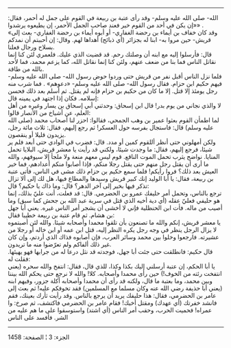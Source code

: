 ------------------------------------------------------------------------

الله- صلى الله عليه وسلم- وقد رأى عتبة بن ربيعة في القوم على جمل له
أحمر، فقال: «إن يكن في أحد من القوم خير فعند صاحب الجمل الأحمر، إن
يطيعوه يرشدوا» .  
«وقد كان خفاف بن أيماء بن رحضة الغفاري- أو أبوه أيماء بن رحضة الغفاري-
بعث إلى قريش- حين مروا به- ابنا له بجزائر (أي ذبائح) أهداها لهم. وقال:
إن أحببتم أن نمدكم بسلاح ورجال فعلنا.  
قال: فأرسلوا إليه مع ابنه أن وصلتك رحم. قد قضيت الذي عليك. فلعمري لئن
كنا إنما نقاتل الناس فما بنا من ضعف عنهم، ولئن كنا إنما نقاتل الله، كما
يزعم محمد، فما لأحد بالله من طاقة.  
فلما نزل الناس أقبل نفر من قريش حتى وردوا حوض رسول الله- صلى الله عليه
وسلم- فيهم حكيم ابن حزام. فقال رسول الله- صلى الله عليه وسلم- «دعوهم» .
فما شرب منه رجل يومئذ إلا قتل. إلا ما كان من حكيم بن حزام فإنه لم يقتل.
ثم أسلم بعد ذلك فحسن إسلامه. فكان إذا اجتهد في يمينه قال:  
لا والذي نجاني من يوم بدر! قال ابن إسحاق: وحدثني أبي إسحاق بن يسار وغيره
من أهل العلم، عن أشياخ من الأنصار قالوا:  
لما اطمأن القوم بعثوا عمير بن وهب الجمحي، فقالوا: احزر لنا أصحاب محمد
(صلى الله عليه وسلم) قال: فاستجال بفرسه حول العسكر! ثم رجع إليهم، فقال:
ثلاث مائة رجل، يزيدون قليلا أو ينقصون.  
ولكن أمهلوني حتى أنظر أللقوم كمين أو مدد. قال: فضرب في الوادي حتى أبعد
فلم ير شيئا، فرجع إليهم، فقال: ما وجدت شيئا، ولكني قد رأيت يا معشر قريش،
البلايا تحمل المنايا. نواضح يثرب تحمل الموت الناقع. قوم ليس معهم منعة
ولا ملجأ إلا سيوفهم، والله ما أرى أن يقتل رجل منهم حتى يقتل رجلا منكم،
فإذا أصابوا منكم أعدادهم، فما خير العيش بعد ذلك؟ فروا رأيكم! فلما سمع
حكيم بن حزام ذلك مشى في الناس، فأتى عتبة بن ربيعة، فقال: يا أبا الوليد
إنك كبير قريش وسيدها والمطاع فيها، هل لك إلى ألا تزال تذكر فيها بخير إلى
آخر الدهر؟ قال: وما ذاك يا حكيم؟ قال:  
ترجع بالناس، وتحمل أمر حليفك عمرو بن الحضرمي. قال: قد فعلت، أنت عليّ
بذلك، إنما هو حليفي فعليّ عقله (أي دية أخيه الذي قتل في سرية عبد الله بن
جحش كما سبق) وما أصيب من ماله. فأت ابن الحنظلية فإني لا أخشى أن يشجر أمر
الناس غيره. يعني أبا جهل بن هشام. ثم قام عتبة بن ربيعة خطيبا فقال:  
يا معشر قريش، إنكم والله ما تصنعون بأن تلقوا محمدا وأصحابه شيئا. والله
لئن أصبتموه لا يزال الرجل ينظر في وجه رجل يكره النظر إليه، قتل ابن عمه
أو ابن خاله أو رجلا من عشيرته. فارجعوا وخلوا بين محمد وسائر العرب، فإن
أصابوه فذاك الذي أردتم، وإن كان غير ذلك ألفاكم ولم تعرّضوا منه ما
تريدون.  
قال حكيم: فانطلقت حتى جئت أبا جهل، فوجدته قد نثل درعا له من جرابها فهو
يهيئها. فقلت له:  
يا أبا الحكم، إن عتبة أرسلني إليك بكذا وكذا، للذي قال، فقال: انتفخ والله
سحره (يعني انتفخت رئته من الخوف!) حين رأى محمدا وأصحابه. كلا! والله لا
نرجع حتى يحكم الله بيننا وبين محمد، وما بعتبة ما قال، ولكنه قد رأى أن
محمدا وأصحابه أكلة جزور، وفيهم ابنه (يعني أبا حذيفة رضي الله عنه وكان
مسلما مع المسلمين) فقد تخوفكم عليه! ثم بعث إلى عامر بن الحضرمي، فقال:
هذا حليفك يريد أن يرجع بالناس. وقد رأيت ثأرك بعينك، فقم فانشد خفرتك (أي
عهدك) ومقتل أخيك! فقام عامر بن الحضرمي فاكتشف، ثم صرخ: وا عمراه! فحميت
الحرب، وحقب أمر الناس (أي اشتد) واستوسقوا على ما هم عليه من الشر. فأفسد
على الناس

------------------------------------------------------------------------

الجزء: 3 ¦ الصفحة: 1458
